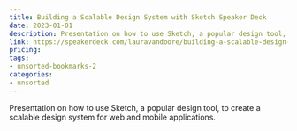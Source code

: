 ```yaml
---
title: Building a Scalable Design System with Sketch Speaker Deck
date: 2023-01-01
description: Presentation on how to use Sketch, a popular design tool, to create a scalable design system for web and mobile applications.
link: https://speakerdeck.com/lauravandoore/building-a-scalable-design-system-with-sketch
pricing: 
tags: 
- unsorted-bookmarks-2 
categories: 
- unsorted 
---
```


Presentation on how to use Sketch, a popular design tool, to create a scalable design system for web and mobile applications.